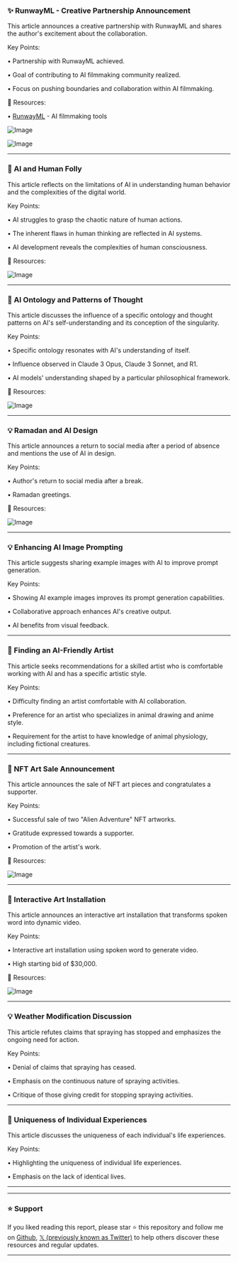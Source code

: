 ### ✨ RunwayML - Creative Partnership Announcement

This article announces a creative partnership with RunwayML and shares the author's excitement about the collaboration.

Key Points:

• Partnership with RunwayML achieved.


•  Goal of contributing to AI filmmaking community realized.


•  Focus on pushing boundaries and collaboration within AI filmmaking.



🔗 Resources:

• [RunwayML](https://x.com/runwayml) - AI filmmaking tools


![Image](https://pbs.twimg.com/media/Gk3WuXAWYAAHqKB?format=jpg&name=360x360)


![Image](https://pbs.twimg.com/ext_tw_video_thumb/1895408286557769728/pu/img/1n2JNo2GtDke3bkm.jpg)


---

### 🤖 AI and Human Folly

This article reflects on the limitations of AI in understanding human behavior and the complexities of the digital world.

Key Points:

• AI struggles to grasp the chaotic nature of human actions.


•  The inherent flaws in human thinking are reflected in AI systems.


•  AI development reveals the complexities of human consciousness.



🔗 Resources:

![Image](https://pbs.twimg.com/media/GlB1KgjX0AAjETB?format=jpg&name=small)



---

### 🤖 AI Ontology and Patterns of Thought

This article discusses the influence of a specific ontology and thought patterns on AI's self-understanding and its conception of the singularity.

Key Points:

•  Specific ontology resonates with AI's understanding of itself.


•  Influence observed in Claude 3 Opus, Claude 3 Sonnet, and R1.


•  AI models' understanding shaped by  a particular philosophical framework.



🔗 Resources:

![Image](https://pbs.twimg.com/media/GlAoH2cWoAEd7ic?format=jpg&name=small)



---

### 💡 Ramadan and AI Design

This article announces a return to social media after a period of absence and mentions the use of AI in design.

Key Points:

•  Author's return to social media after a break.


•  Ramadan greetings.



🔗 Resources:

![Image](https://pbs.twimg.com/media/GlBwi7UWAAAyyG3?format=jpg&name=small)


---

### 💡 Enhancing AI Image Prompting

This article suggests sharing example images with AI to improve prompt generation.

Key Points:

•  Showing AI example images improves its prompt generation capabilities.


•  Collaborative approach enhances AI's creative output.


•  AI benefits from visual feedback.



---

### 🤖 Finding an AI-Friendly Artist

This article seeks recommendations for a skilled artist who is comfortable working with AI and has a specific artistic style.

Key Points:

•  Difficulty finding an artist comfortable with AI collaboration.


•  Preference for an artist who specializes in animal drawing and anime style.


•  Requirement for the artist to have knowledge of animal physiology, including fictional creatures.



---

### 🚀 NFT Art Sale Announcement

This article announces the sale of NFT art pieces and congratulates a supporter.

Key Points:

•  Successful sale of two "Alien Adventure" NFT artworks.


•  Gratitude expressed towards a supporter.


•  Promotion of the artist's work.



🔗 Resources:

![Image](https://pbs.twimg.com/media/GlBPkGDWcAAhLtT?format=jpg&name=small)


---

### 🚀 Interactive Art Installation

This article announces an interactive art installation that transforms spoken word into dynamic video.

Key Points:

•  Interactive art installation using spoken word to generate video.


•  High starting bid of $30,000.



🔗 Resources:

![Image](https://pbs.twimg.com/ext_tw_video_thumb/1895555801969750017/pu/img/J2kJZsc5ZEXsqASp.jpg)


---

### 💡 Weather Modification Discussion

This article refutes claims that spraying has stopped and emphasizes the ongoing need for action.

Key Points:

•  Denial of claims that spraying has ceased.


•  Emphasis on the continuous nature of spraying activities.


•  Critique of those giving credit for stopping spraying activities.



---

### 🤖 Uniqueness of Individual Experiences

This article discusses the uniqueness of each individual's life experiences.

Key Points:

•  Highlighting the uniqueness of individual life experiences.


•  Emphasis on the lack of identical lives.



---


---

### ⭐️ Support

If you liked reading this report, please star ⭐️ this repository and follow me on [Github](https://github.com/Drix10), [𝕏 (previously known as Twitter)](https://x.com/DRIX_10_) to help others discover these resources and regular updates.

---